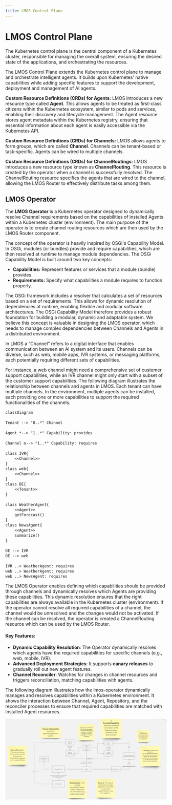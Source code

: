 ```yaml
---
title: LMOS Control Plane
---
```


# LMOS Control Plane

The Kubernetes control plane is the central component of a Kubernetes cluster, responsible for managing the overall system, ensuring the desired state of the applications, and orchestrating the resources. 

The LMOS Control Plane extends the Kubernetes control plane to manage and orchestrate intelligent agents. It builds upon Kubernetes' native capabilities while adding specific features to support the development, deployment and management of AI agents.

**Custom Resource Definitions (CRDs) for Agents:** LMOS introduces a new resource type called **Agent**. This allows agents to be treated as first-class citizens within the Kubernetes ecosystem, similar to pods and services, enabling their discovery and lifecycle management. The Agent resource stores agent metadata within the Kubernetes registry, ensuring that essential information about each agent is easily accessible via the Kubernetes API.

**Custom Resource Definitions (CRDs) for Channels:**  LMOS allows agents to form groups, which are called **Channel**. Channels can be tenant-based or task-specific. Agents can be wired to multiple channels.

**Custom Resource Definitions (CRDs) for ChannelRoutings:** LMOS introduces a new resource type known as **ChannelRouting**. This resource is created by the operator when a channel is successfully resolved. The ChannelRouting resource specifies the agents that are wired to the channel, allowing the LMOS Router to effectively distribute tasks among them. 

## LMOS Operator
The **LMOS Operator** is a Kubernetes operator designed to dynamically resolve Channel requirements based on the capabilities of installed Agents within a Kubernetes cluster (environment). The main purpose of the operator is to create channel routing resources which are then used by the LMOS Router component.

The concept of the operator is heavily inspired by OSGi's Capability Model. In OSGi, modules (or bundles) provide and require capabilities, which are then resolved at runtime to manage module dependencies. The OSGi Capability Model is built around two key concepts:

- **Capabilities:** Represent features or services that a module (bundle) provides.
- **Requirements:** Specify what capabilities a module requires to function properly.

The OSGi framework includes a resolver that calculates a set of resources based on a set of requirements. This allows for dynamic resolution of dependencies at runtime, enabling flexible and modular software architectures. The OSGi Capability Model therefore provides a robust foundation for building a modular, dynamic and adaptable system. We believe this concept is valuable in designing the LMOS operator, which needs to manage complex dependencies between Channels and Agents in a distributed environment.

In LMOS a “Channel” refers to a digital interface that enables communication between an AI system and its users. Channels can be diverse, such as web, mobile apps, IVR systems, or messaging platforms, each potentially requiring different sets of capabilities.

For instance, a web channel might need a comprehensive set of customer support capabilities, while an IVR channel might only start with a subset of the customer support capabilities. The following diagram illustrates the relationship between channels and agents in LMOS. Each tenant can have multiple channels. In the environment, multiple agents can be installed, each providing one or more capabilities to support the required functionalities of the channels.

```mermaid
classDiagram

Tenant --> "0..*" Channel

Agent *--> "1..*" Capability: provides

Channel o--> "1..*" Capability: requires

class IVR{
    <<Channel>>
}
class web{
    <<Channel>>
}
class DE{
    <<Tenant>>
}

class WeatherAgent{
    <<Agent>>
    getForecast()
}
class NewsAgent{
    <<Agent>>
    summarize()
}

DE --> IVR
DE --> web

IVR ..> WeatherAgent: requires
web ..> WeatherAgent: requires
web ..> NewsAgent: requires
```

The LMOS Operator enables defining which capabilities should be provided through channels and dynamically resolves which Agents are providing these capabilities. This dynamic resolution ensures that the right capabilities are always available in the Kubernetes cluster (environment). If the operator cannot resolve all required capabilities of a channel, the channel would be unresolved and the changes would not be activated. If the channel can be resolved, the operator is created a ChannelRouting resource which can be used by the LMOS Router.

#### Key Features:
- **Dynamic Capability Resolution**: The Operator dynamically resolves which agents have the required capabilities for specific channels (e.g., web, mobile, IVR).
- **Advanced Deployment Strategies**: It supports **canary releases** to gradually roll out new agent features.
- **Channel Reconciler**: Watches for changes in channel resources and triggers reconciliation, matching capabilities with agents.


The following diagram illustrates how the lmos-operator dynamically manages and resolves capabilities within a Kubernetes environment. It shows the interaction between Channel, Agent, Repository, and the reconciler processes to ensure that required capabilities are matched with installed Agent resources.

![LMOS](../assets/operator_design.png)